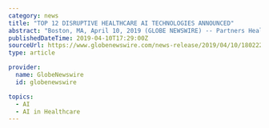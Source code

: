 ```yaml
---
category: news
title: "TOP 12 DISRUPTIVE HEALTHCARE AI TECHNOLOGIES ANNOUNCED"
abstract: "Boston, MA, April 10, 2019 (GLOBE NEWSWIRE) -- Partners HealthCare today announced its selections for the fifth annual “Disruptive Dozen,” the 12 emerging artificial intelligence (AI) technologies with the greatest potential to impact health care in ..."
publishedDateTime: 2019-04-10T17:29:00Z
sourceUrl: https://www.globenewswire.com/news-release/2019/04/10/1802229/0/en/TOP-12-DISRUPTIVE-HEALTHCARE-AI-TECHNOLOGIES-ANNOUNCED.html
type: article

provider:
  name: GlobeNewswire
  id: globenewswire

topics:
  - AI
  - AI in Healthcare
---
```


